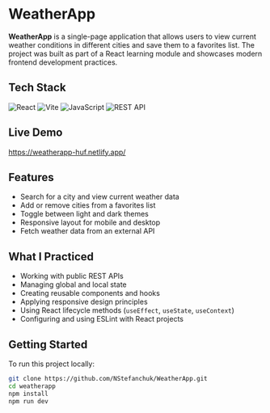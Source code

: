 # WeatherApp

**WeatherApp** is a single-page application that allows users to view current weather conditions in different cities and save them to a favorites list. The project was built as part of a React learning module and showcases modern frontend development practices.

## Tech Stack

![React](https://img.shields.io/badge/-React-61DAFB?logo=react&logoColor=000&style=for-the-badge)
![Vite](https://img.shields.io/badge/-Vite-646CFF?logo=vite&logoColor=fff&style=for-the-badge)
![JavaScript](https://img.shields.io/badge/-JavaScript-F7DF1E?logo=javascript&logoColor=000&style=for-the-badge)
![REST API](https://img.shields.io/badge/-REST%20API-0052CC?style=for-the-badge)

## Live Demo

https://weatherapp-huf.netlify.app/

## Features

- Search for a city and view current weather data
- Add or remove cities from a favorites list
- Toggle between light and dark themes
- Responsive layout for mobile and desktop
- Fetch weather data from an external API



## What I Practiced

- Working with public REST APIs
- Managing global and local state
- Creating reusable components and hooks
- Applying responsive design principles
- Using React lifecycle methods (`useEffect`, `useState`, `useContext`)
- Configuring and using ESLint with React projects

## Getting Started

To run this project locally:

```bash
git clone https://github.com/NStefanchuk/WeatherApp.git
cd weatherapp
npm install
npm run dev
```
